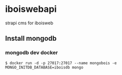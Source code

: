 # iboiswebapi
strapi cms for iboisweb

## Install mongodb

### mongodb dev docker

```
$ docker run -d -p 27017:27017 --name mongobois -e MONGO_INITDB_DATABASE=iboisdb mongo
```
